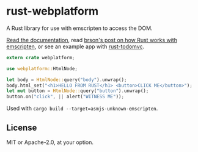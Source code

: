 # rust-webplatform

A Rust library for use with emscripten to access the DOM.

[Read the documentation](https://docs.rs/crate/webplatform), read [brson's post on how
Rust works with emscripten](https://users.rust-lang.org/t/compiling-to-the-web-with-rust-and-emscripten/7627),
or see an example app with [rust-todomvc](http://github.com/tcr/rust-todomvc).

```rust
extern crate webplatform;

use webplatform::HtmlNode;

let body = HtmlNode::query("body").unwrap();
body.html_set("<h1>HELLO FROM RUST</h1> <button>CLICK ME</button>");
let mut button = HtmlNode::query("button").unwrap();
button.on("click", || alert("WITNESS ME"));
```

Used with `cargo build --target=asmjs-unknown-emscripten`.

## License

MIT or Apache-2.0, at your option.
